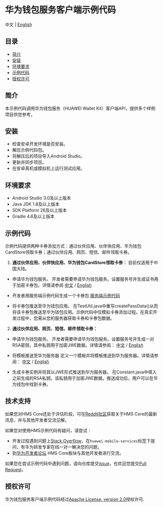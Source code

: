 # 华为钱包服务客户端示例代码

中文 | [English](README.md)

## 目录

 * [简介](#简介)
 * [安装](#安装)
 * [环境要求](#环境要求)
 * [示例代码](#示例代码)
 * [授权许可](#授权许可)


## 简介
本示例代码调用华为钱包服务（HUAWEI Wallet Kit）客户端API，提供多个样例项目供您参考。

## 安装
-  检查安卓开发环境是否安装。
-  解压示例代码包。 
-  将解压后的项目导入Android Studio。
-  更新并同步项目。
-  在安卓真机或模拟机上运行测试应用。
   
## 环境要求
-  Android Studio 3.0及以上版本
-  Java JDK 1.8及以上版本
-  SDK Platform 26及以上版本
-  Gradle 4.6及以上版本
	
## 示例代码
示例代码提供两种卡券添加方式：通过伙伴应用、伙伴快应用、华为钱包CardStore领取卡券；通过伙伴应用、网页、短信、邮件领取卡券。

1. **通过伙伴应用、伙伴快应用、华为钱包CardStore领取卡券：**
目前仅适用于中国大陆。

- 申请华为钱包服务。
开发者需要申请华为钱包服务。设置服务号并生成证书用于加密卡券包。详情请参阅
[中文](https://developer.huawei.com/consumer/cn/doc/development/HMSCore-Guides-V5/guide-agc-overview-0000001050158420-V5) / [English](https://developer.huawei.com/consumer/en/doc/development/HMSCore-Guides-V5/guide-agc-overview-0000001050158420-V5)

- 开发者用服务端示例代码生成一个卡券包
[服务端示例代码](https://developer.huawei.com/consumer/cn/doc/development/HMSCore-Examples-V5/java-sample-code-0000001050157448-V5)

- 将卡券包推送至华为钱包应用。
在TestUtil.java中重写createPassData()从而将该卡券包推送至华为钱包应用。示例代码中仅模拟卡券添加过程。在真实开发过程中，您需从您的服务器获取卡券和卡券包数据。

2. **通过伙伴应用、网页、短信、邮件领取卡券：**
- 申请华为钱包服务。
开发者需要申请华为钱包服务。设置服务号并生成一对RSA密钥，其中私钥用于加密JWE数据。详情请参阅：
[中文](https://developer.huawei.com/consumer/cn/doc/development/HMSCore-Guides-V5/guide-agc-overview-0000001050158420-V5) / [English](https://developer.huawei.com/consumer/en/doc/development/HMSCore-Guides-V5/guide-agc-overview-0000001050158420-V5)

- 将模板推送至华为服务器
定义一个模板并将模板推送到华为服务器。详情请参阅：
[中文](https://developer.huawei.com/consumer/cn/doc/development/HMSCore-Guides-V5/guide-webpage-0000001050042334-V5#ZH-CN_TOPIC_0000001050159047__section179891059101817) / [English](https://developer.huawei.com/consumer/en/doc/development/HMSCore-Guides-V5/guide-webpage-0000001050042334-V5#ZH-CN_TOPIC_0000001050159047__section179891059101817)

- 生成卡券实例并将其以JWE形式推送到华为服务器。
在Constant.java中填入之前生成的RSA私钥。该私钥用于加密JWE数据。推送成功后，用户可以在华为钱包中找到卡券。

## 技术支持
如果您对HMS Core还处于评估阶段，可在[Reddit社区](https://www.reddit.com/r/HuaweiDevelopers/)获取关于HMS Core的最新讯息，并与其他开发者交流见解。

如果您对使用HMS示例代码有疑问，请尝试：
- 开发过程遇到问题上[Stack Overflow](https://stackoverflow.com/questions/tagged/huawei-mobile-services)，在`huawei-mobile-services`标签下提问，有华为研发专家在线一对一解决您的问题。
- 到[华为开发者论坛](https://developer.huawei.com/consumer/cn/forum/blockdisplay?fid=18) HMS Core板块与其他开发者进行交流。

如果您在尝试示例代码中遇到问题，请向仓库提交[issue](https://github.com/HMS-Core/hms-wallet-clientdemo-android/issues)，也欢迎您提交[Pull Request](https://github.com/HMS-Core/hms-wallet-clientdemo-android/pulls)。

##  授权许可
华为钱包服务客户端示例代码经过[Apache License, version 2.0](http://www.apache.org/licenses/LICENSE-2.0)授权许可.
